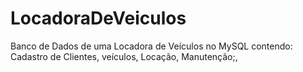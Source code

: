 # LocadoraDeVeiculos
Banco de Dados de uma Locadora de Veículos no MySQL contendo: Cadastro de Clientes, veículos, Locação, Manutenção;,
